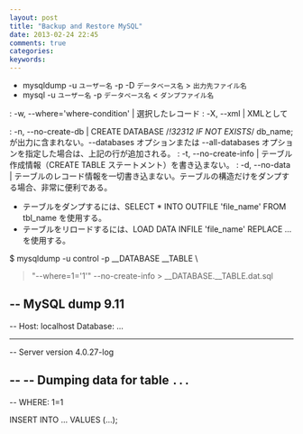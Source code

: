 ```yaml
---
layout: post
title: "Backup and Restore MySQL"
date: 2013-02-24 22:45
comments: true
categories: 
keywords:
---
```


- mysqldump -u `ユーザー名` -p -D `データベース名` > `出力先ファイル名`
- mysql -u `ユーザー名` -p `データベース名` < `ダンプファイル名`

: -w, --where='where-condition' | 選択したレコード
: -X, --xml | XMLとして

: -n, --no-create-db | CREATE DATABASE /*!32312 IF NOT EXISTS*/ db_name; が出力に含まれない。--databases オプションまたは --all-databases オプションを指定した場合は、上記の行が追加される。
: -t, --no-create-info | テーブル作成情報（CREATE TABLE ステートメント）を書き込まない。
: -d, --no-data | テーブルのレコード情報を一切書き込まない。テーブルの構造だけをダンプする場合、非常に便利である。

- テーブルをダンプするには、SELECT * INTO OUTFILE 'file_name' FROM tbl_name を使用する。
- テーブルをリロードするには、LOAD DATA INFILE 'file_name' REPLACE ... を使用する。

 $ mysqldump -u control -p __DATABASE __TABLE \
 > "--where=1='1'" --no-create-info > __DATABASE.__TABLE.dat.sql


 -- MySQL dump 9.11
 --
 -- Host: localhost    Database: ...
 -- ------------------------------------------------------
 -- Server version       4.0.27-log
 
 --
 -- Dumping data for table `...`
 --
 -- WHERE:  1=1
 
 INSERT INTO ... VALUES (...);

